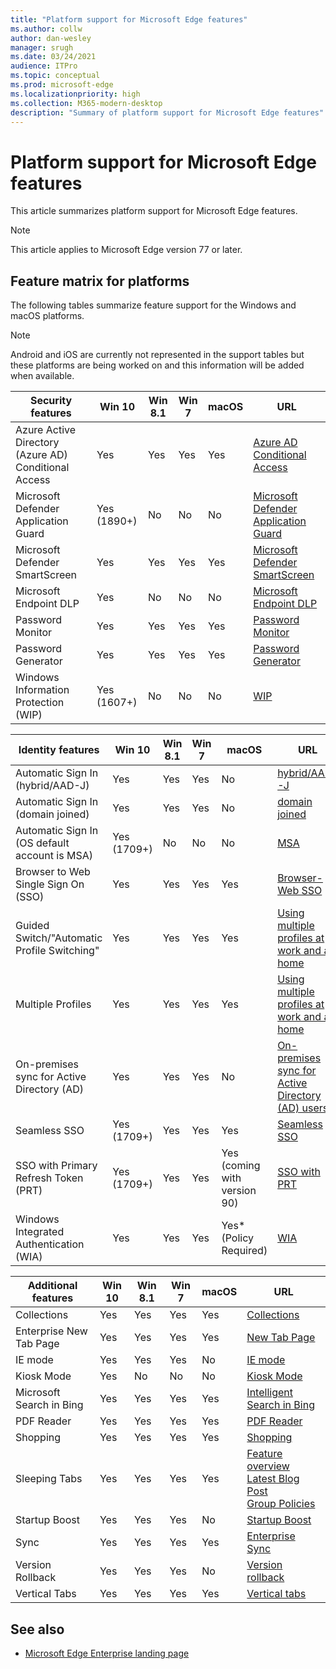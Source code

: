 ```yaml
---
title: "Platform support for Microsoft Edge features"
ms.author: collw
author: dan-wesley
manager: srugh
ms.date: 03/24/2021
audience: ITPro
ms.topic: conceptual
ms.prod: microsoft-edge
ms.localizationpriority: high
ms.collection: M365-modern-desktop
description: "Summary of platform support for Microsoft Edge features"
---
```


# Platform support for Microsoft Edge features

This article summarizes platform support for Microsoft Edge features.

> [!NOTE]
> This article applies to Microsoft Edge version 77 or later.

## Feature matrix for platforms

The following tables summarize feature support for the Windows and macOS platforms.

> [!NOTE]
> Android and iOS are currently not represented in the support tables but these platforms are being worked on and this information will be added when available.

| Security features |Win 10|Win 8.1|Win 7|macOS|URL|
|--------|-------|--------|-----|-------|---|
|Azure Active Directory (Azure AD) Conditional Access|Yes|Yes|Yes|Yes|[Azure AD Conditional Access](https://docs.microsoft.com/deployedge/ms-edge-security-conditional-access#accessing-conditional-access-protected-resources-in-microsoft-edge)|
|Microsoft Defender Application Guard|Yes (1890+)|No|No|No|[Microsoft Defender Application Guard](https://docs.microsoft.com/deployedge/microsoft-edge-security-windows-defender-application-guard) |
|Microsoft Defender SmartScreen|Yes|Yes|Yes|Yes|[Microsoft Defender SmartScreen](https://docs.microsoft.com/deployedge/microsoft-edge-security-smartscreen) |
|Microsoft Endpoint DLP|Yes|No|No|No|[Microsoft Endpoint DLP](https://docs.microsoft.com/deployedge/microsoft-edge-security-dlp#microsoft-endpoint-data-loss-prevention-endpoint-dlp)|
|Password Monitor|Yes|Yes|Yes|Yes|[Password Monitor](https://blogs.windows.com/msedgedev/2021/01/21/edge-88-privacy/)|
|Password Generator|Yes|Yes|Yes|Yes	|[Password Generator](https://blogs.windows.com/msedgedev/2021/01/21/edge-88-privacy/)|
|Windows Information Protection (WIP)|Yes (1607+)|No|No|No|[WIP](https://docs.microsoft.com/deployedge/microsoft-edge-security-windows-information-protection#system-requirements)|



|Identity features| Win 10 | Win 8.1 | Win 7 | macOS | URL |
|--|--|--|--|--|--|
|Automatic Sign In (hybrid/AAD-J)|Yes|Yes|Yes|No|[hybrid/AAD-J](https://docs.microsoft.com/deployedge/microsoft-edge-security-identity#automatic-sign-in)|
|Automatic Sign In (domain joined)|Yes|Yes|Yes|	No|[domain joined](https://docs.microsoft.com/deployedge/microsoft-edge-security-identity#automatic-sign-in)|
|Automatic Sign In (OS default account is MSA)|Yes (1709+)|No|No|No|[MSA](https://docs.microsoft.com/deployedge/microsoft-edge-security-identity#automatic-sign-in)|
|Browser to Web Single Sign On (SSO)|Yes|Yes|Yes|Yes|[Browser-Web SSO](https://www.microsoft.com/microsoft-365/roadmap?featureid=66332)|
|Guided Switch/"Automatic Profile Switching"|Yes|Yes|Yes|Yes|[Using multiple profiles at work and at home](https://blogs.windows.com/msedgedev/2020/04/30/automatic-profile-switching/) |
|Multiple Profiles|Yes|Yes|Yes|Yes|[Using multiple profiles at work and at home](https://blogs.windows.com/msedgedev/2020/04/30/automatic-profile-switching/) |
|On-premises sync for Active Directory (AD)|Yes|Yes|Yes|No|[On-premises sync for Active Directory (AD) users](https://docs.microsoft.com/deployedge/microsoft-edge-on-premises-sync) |
|Seamless SSO|Yes (1709+)|Yes|Yes|Yes|[Seamless SSO](https://docs.microsoft.com/deployedge/microsoft-edge-security-identity#seamless-sso)|
|SSO with Primary Refresh Token (PRT)|Yes (1709+)|Yes|Yes|Yes (coming with version 90)|[SSO with PRT](https://docs.microsoft.com/deployedge/microsoft-edge-security-identity#sso-with-primary-refresh-token-prt)|
|Windows Integrated Authentication (WIA)|Yes|Yes|Yes|Yes* (Policy Required)|[WIA](https://docs.microsoft.com/deployedge/microsoft-edge-security-identity#windows-integrated-authentication-wia)|

|Additional features|Win 10|Win 8.1|Win 7|macOS|URL|
|--------|-------|--------|-----|-------|---|
|Collections|Yes|Yes|Yes|Yes|[Collections](https://blogs.windows.com/msedgedev/2019/12/09/improvements-collections-sync-microsoft-edge/) |
|Enterprise New Tab Page|Yes|Yes|Yes|Yes|[New Tab Page](https://blogs.windows.com/msedgedev/2020/10/29/enterprise-new-tab-page-my-feed/) |
|IE mode|Yes|Yes|Yes|No|[IE mode](https://docs.microsoft.com/deployedge/edge-ie-mode#prerequisites)|
|Kiosk Mode|Yes|No|No|No|[Kiosk Mode](https://docs.microsoft.com/deployedge/microsoft-edge-configure-kiosk-mode)|
|Microsoft Search in Bing|Yes|Yes|Yes|Yes|[Intelligent Search in Bing](https://www.microsoft.com/edge/business/intelligent-search-with-bing) |
|PDF Reader|Yes|Yes|Yes|Yes|[PDF Reader](https://docs.microsoft.com/deployedge/microsoft-edge-pdf) |
|Shopping|Yes|Yes|Yes|Yes|[Shopping](https://techcommunity.microsoft.com/t5/articles/introducing-shopping-with-microsoft-edge/m-p/1870080) |
|Sleeping Tabs|Yes|Yes|Yes|Yes|[Feature overview](https://docs.microsoft.com/deployedge/microsoft-edge-relnote-stable-channel)<br>[Latest Blog Post](https://blogs.windows.com/msedgedev/2021/03/04/edge-89-performance/)<br>[Group Policies](https://docs.microsoft.com/deployedge/microsoft-edge-policies#sleeping-tabs-settings)|
|Startup Boost|Yes|Yes|Yes|No|[Startup Boost](https://techcommunity.microsoft.com/t5/articles/startup-boost-faq/td-p/1810423)|
|Sync|Yes|Yes|Yes|Yes| [Enterprise Sync](https://docs.microsoft.com/deployedge/microsoft-edge-enterprise-sync) |
|Version Rollback|Yes|Yes|Yes|No|[Version rollback](https://docs.microsoft.com/deployedge/edge-learnmore-rollback) |
|Vertical Tabs|Yes|Yes|Yes|Yes|[Vertical tabs](https://techcommunity.microsoft.com/t5/articles/vertical-tabs-preview-now-available-in-the-canary-and-dev/m-p/1823751) |

## See also

- [Microsoft Edge Enterprise landing page](https://aka.ms/EdgeEnterprise)